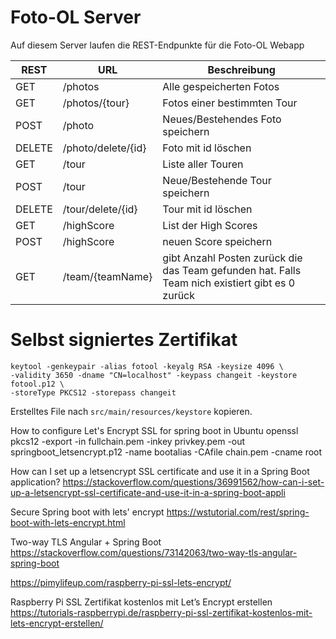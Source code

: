 # Foto-OL Server
Auf diesem Server laufen die REST-Endpunkte für die Foto-OL Webapp

| REST   | URL                | Beschreibung                                                                                     |
|--------|--------------------|--------------------------------------------------------------------------------------------------|
| GET    | /photos            | Alle gespeicherten Fotos                                                                         |
| GET    | /photos/{tour}     | Fotos einer bestimmten Tour                                                                      |
| POST   | /photo             | Neues/Bestehendes Foto speichern                                                                 |
| DELETE | /photo/delete/{id} | Foto mit id löschen                                                                              |
| GET    | /tour              | Liste aller Touren                                                                               |
| POST   | /tour              | Neue/Bestehende Tour speichern                                                                   |
| DELETE | /tour/delete/{id}  | Tour mit id löschen                                                                              |
| GET    | /highScore         | List der High Scores                                                                             |
| POST   | /highScore         | neuen Score speichern                                                                            |
| GET    | /team/{teamName}   | gibt Anzahl Posten zurück die das Team gefunden hat. Falls Team nich existiert gibt es 0 zurück  |  
# Selbst signiertes Zertifikat 
```
keytool -genkeypair -alias fotool -keyalg RSA -keysize 4096 \
-validity 3650 -dname "CN=localhost" -keypass changeit -keystore fotool.p12 \
-storeType PKCS12 -storepass changeit
```

Erstelltes File nach `src/main/resources/keystore` kopieren.

How to configure Let's Encrypt SSL for spring boot in Ubuntu
openssl pkcs12 -export -in fullchain.pem -inkey privkey.pem -out springboot_letsencrypt.p12 -name bootalias -CAfile chain.pem -cname root

How can I set up a letsencrypt SSL certificate and use it in a Spring Boot application?
https://stackoverflow.com/questions/36991562/how-can-i-set-up-a-letsencrypt-ssl-certificate-and-use-it-in-a-spring-boot-appli

Secure Spring boot with lets' encrypt
https://wstutorial.com/rest/spring-boot-with-lets-encrypt.html

Two-way TLS Angular + Spring Boot
https://stackoverflow.com/questions/73142063/two-way-tls-angular-spring-boot

https://pimylifeup.com/raspberry-pi-ssl-lets-encrypt/

Raspberry Pi SSL Zertifikat kostenlos mit Let’s Encrypt erstellen
https://tutorials-raspberrypi.de/raspberry-pi-ssl-zertifikat-kostenlos-mit-lets-encrypt-erstellen/